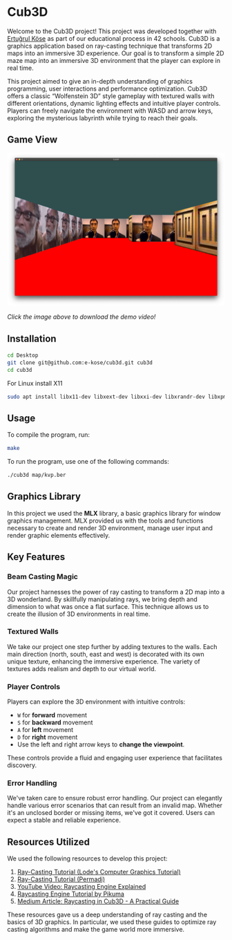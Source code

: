 # Cub3D

Welcome to the Cub3D project! This project was developed together with [Ertuğrul Köse](https://github.com/e-kose) as part of our educational process in 42 schools. Cub3D is a graphics application based on ray-casting technique that transforms 2D maps into an immersive 3D experience. Our goal is to transform a simple 2D maze map into an immersive 3D environment that the player can explore in real time.

This project aimed to give an in-depth understanding of graphics programming, user interactions and performance optimization. Cub3D offers a classic “Wolfenstein 3D” style gameplay with textured walls with different orientations, dynamic lighting effects and intuitive player controls. Players can freely navigate the environment with WASD and arrow keys, exploring the mysterious labyrinth while trying to reach their goals.

## Game View  
[![Game View](https://github.com/e-kose/cub3d/blob/main/GameView/cub3dImage.png)](https://github.com/e-kose/cub3d/blob/main/GameView/cub3dVideo.mp4)

_Click the image above to download the demo video!_

## Installation
```bash
cd Desktop
git clone git@github.com:e-kose/cub3d.git cub3d
cd cub3d
```
For Linux install X11
```bash
sudo apt install libx11-dev libxext-dev libxxi-dev libxrandr-dev libxpm-dev libxmu-dev libxi-dev libxcursor-dev libxt-dev libbsd-dev libjpeg-dev libpng-dev libtiff- dev libgif-dev libopenexr-dev libmpc-dev libgmp-dev libgmp-dev libmpfr-dev libgomp1 libgomp-plugin-nvptx libgomp1-plugin-nvptx libatomic1 libquadmath0 libpgm-dev libssl-dev
```
## Usage
To compile the program, run:
```bash
make
```
To run the program, use one of the following commands:
```bash
./cub3d map/kvp.ber
```

## Graphics Library
In this project we used the **MLX** library, a basic graphics library for window graphics management. MLX provided us with the tools and functions necessary to create and render 3D environment, manage user input and render graphic elements effectively.

## Key Features

### Beam Casting Magic
Our project harnesses the power of ray casting to transform a 2D map into a 3D wonderland. By skillfully manipulating rays, we bring depth and dimension to what was once a flat surface. This technique allows us to create the illusion of 3D environments in real time.

### Textured Walls
We take our project one step further by adding textures to the walls. Each main direction (north, south, east and west) is decorated with its own unique texture, enhancing the immersive experience. The variety of textures adds realism and depth to our virtual world.

### Player Controls
Players can explore the 3D environment with intuitive controls:
- `W` for **forward** movement
- `S` for **backward** movement
- `A` for **left** movement
- `D` for **right** movement
- Use the left and right arrow keys to **change the viewpoint**.

These controls provide a fluid and engaging user experience that facilitates discovery.

### Error Handling
We've taken care to ensure robust error handling. Our project can elegantly handle various error scenarios that can result from an invalid map. Whether it's an unclosed border or missing items, we've got it covered. Users can expect a stable and reliable experience.

## Resources Utilized
We used the following resources to develop this project:

1. [Ray-Casting Tutorial (Lode's Computer Graphics Tutorial)](https://lodev.org/cgtutor/raycasting.html)
2. [Ray-Casting Tutorial (Permadi)](https://permadi.com/1996/05/ray-casting-tutorial-table-of-contents/)
3. [YouTube Video: Raycasting Engine Explained](https://youtu.be/NbSee-XM7WA?si=X3YdlcCzzg--oJCx)
4. [Raycasting Engine Tutorial by Pikuma](https://pikuma.com/courses/raycasting-engine-tutorial-algorithm-javascript)
5. [Medium Article: Raycasting in Cub3D - A Practical Guide](https://medium.com/@rtailidounia/raycasting-in-cub3d-42-network-project-a-practical-tutorial-using-vectors-68eeb16b3de2)

These resources gave us a deep understanding of ray casting and the basics of 3D graphics. In particular, we used these guides to optimize ray casting algorithms and make the game world more immersive.

